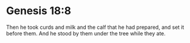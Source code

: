 # Genesis 18:8

Then he took curds and milk and the calf that he had prepared, and set it before them. And he stood by them under the tree while they ate.
